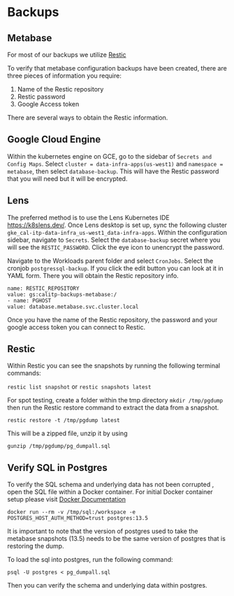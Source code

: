 # Backups

## Metabase

For most of our backups we utilize [Restic](https://restic.readthedocs.io/en/latest/010_introduction.html)

To verify that metabase configuration backups have been created, there are three pieces of information you require:

1. Name of the Restic repository
2. Restic password
3. Google Access token

There are several ways to obtain the Restic information.

## Google Cloud Engine

Within the kubernetes engine on GCE, go to the sidebar of `Secrets and Config Maps`. Select `cluster = data-infra-apps(us-west1)` and `namespace = metabase`, then select `database-backup`. This will have the Restic password that you will need but it will be encrypted.

## Lens

The preferred method is to use the Lens Kubernetes IDE https://k8slens.dev/. Once Lens desktop is set up, sync the following cluster `gke_cal-itp-data-infra_us-west1_data-infra-apps`. Within the configuration sidebar, navigate to `Secrets`. Select the `database-backup` secret where you will see the `RESTIC_PASSWORD`. Click the eye icon to unencrypt the password.

Navigate to the Workloads parent folder and select `CronJobs`. Select the cronjob `postgressql-backup`. If you click the edit button you can look at it in YAML form. There you will obtain the Restic repository info.

```shell
name: RESTIC_REPOSITORY
value: gs:calitp-backups-metabase:/
- name: PGHOST
value: database.metabase.svc.cluster.local
```

Once you have the name of the Restic repository, the password and your google access token you can connect to Restic.

## Restic

Within Restic you can see the snapshots by running the following terminal commands:

`restic list snapshot` or `restic snapshots latest`

For spot testing, create a folder within the tmp directory
`mkdir /tmp/pgdump` then run the Restic restore command to extract the data from a snapshot.

`restic restore -t /tmp/pgdump latest`

This will be a zipped file, unzip it by using

`gunzip /tmp/pgdump/pg_dumpall.sql`

## Verify SQL in Postgres

To verify the SQL schema and underlying data has not been corrupted , open the SQL file within a Docker container. For initial Docker container setup please visit [Docker Documentation](https://docs.docker.com/get-started/)

`docker run --rm -v /tmp/sql:/workspace -e POSTGRES_HOST_AUTH_METHOD=trust postgres:13.5`

It is important to note that the version of postgres used to take the metabase snapshots (13.5) needs to be the same version of postgres that is restoring the dump.

To load the sql into postgres, run the following command:

`psql -U postgres < pg_dumpall.sql`

Then you can verify the schema and underlying data within postgres.
